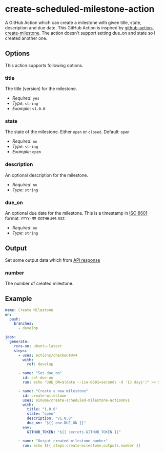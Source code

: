 # create-scheduled-milestone-action

A GitHub Action which can create a milestone with given title, state, description and due date. This GitHub Action is inspired by [github-action-create-milestone](https://github.com/marketplace/actions/create-milestone). The action doesn't support setting due_on and state so I created another one.

## Options

This action supports following options.

### title

The title (version) for the milestone.

- *Required*: `yes`
- *Type*: `string`
- *Example*: `v1.0.0`

### state

The state of the milestone. Either `open` or `closed`. Default: `open`

- *Required*: `no`
- *Type*: `string`
- *Example*: `open`

### description

An optional description for the milestone.

- *Required*: `no`
- *Type*: `string`

### due_on

An optional due date for the milestone. This is a timestamp in [ISO 8601](https://en.wikipedia.org/wiki/ISO_8601) format: `YYYY-MM-DDTHH:MM:SSZ`.

* *Required*: `no`
* *Type*: `string`

## Output

Set some output data which from [API response](https://developer.github.com/v3/issues/milestones/#response)

### number

The number of created milestone.

## Example

```yaml
name: Create Milestone
on:
  push:
    branches:
      - develop

jobs:
  generate:
    runs-on: ubuntu-latest
    steps:
      - uses: actions/checkout@v4
        with:
          ref: develop

      - name: "Set due_on"
        id: set-due-on
        run: echo "DUE_ON=$(date --iso-8601=seconds -d '13 days')" >> $GITHUB_ENV

      - name: "Create a new milestone"
        id: create-milestone
        uses: oinume/create-scheduled-milestone-action@v1
        with:
          title: "1.0.0"
          state: "open"
          description: "v1.0.0"
          due_on: "${{ env.DUE_ON }}"
        env:
          GITHUB_TOKEN: "${{ secrets.GITHUB_TOKEN }}"

      - name: "Output created milestone number"
        run: echo ${{ steps.create-milestone.outputs.number }}
```
